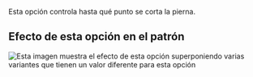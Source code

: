 Esta opción controla hasta qué punto se corta la pierna.

## Efecto de esta opción en el patrón

![Esta imagen muestra el efecto de esta opción superponiendo varias variantes que tienen un valor diferente para esta opción](ursula_legopening_sample.svg "Efecto de esta opción en el patrón")
